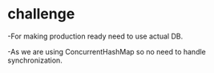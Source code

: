 # challenge

-For making production ready need to use actual DB. 

-As we are using ConcurrentHashMap so no need to handle synchronization. 

